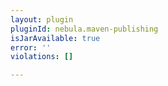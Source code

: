 ```yaml
---
layout: plugin
pluginId: nebula.maven-publishing
isJarAvailable: true
error: ''
violations: []

---
```

